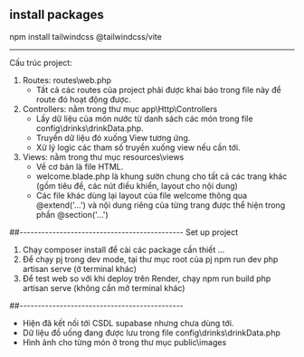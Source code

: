 ## install packages
npm install tailwindcss @tailwindcss/vite

---------------------------------------------------------------------------------
Cấu trúc project:
1. Routes: routes\web.php
    - Tất cả các routes của project phải được khai báo trong file này để route đó hoạt động được.
2. Controllers: nằm trong thư mục app\Http\Controllers
    - Lấy dữ liệu của món nước từ danh sách các món trong file config\drinks\drinkData.php.
    - Truyền dữ liệu đó xuống View tương ứng.
    - Xử lý logic các tham số truyền xuống view nếu cần tới.
3. Views: nằm trong thư mục resources\views
    - Về cơ bản là file HTML.
    - welcome.blade.php là khung sườn chung cho tất cả các trang khác (gồm tiêu đề, các nút điều khiển, layout cho nội dung)
    - Các file khác dùng lại layout của file welcome thông qua @extend('...') và nội dung riêng của từng trang được thể hiện trong phần @section('...')

##---------------------------------------------
Set up project
1. Chạy composer install để cài các package cần thiết
...
2. Để chạy pj trong dev mode, tại thư mục root của pj
    npm run dev
    php artisan serve (ở terminal khác)
3. Để test web so với khi deploy trên Render, chạy
    npm run build
    php artisan serve (không cần mở terminal khác)


##---------------------------------------------
- Hiện đã kết nối tới CSDL supabase nhưng chưa dùng tới.
- Dữ liệu đồ uống đang được lưu trong file config\drinks\drinkData.php
- Hình ảnh cho từng món ở trong thư mục public\images 